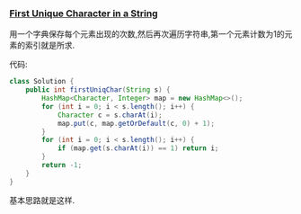 ### [First Unique Character in a String](https://leetcode.com/problems/first-unique-character-in-a-string/description/)


用一个字典保存每个元素出现的次数,然后再次遍历字符串,第一个元素计数为1的元素的索引就是所求.

代码:

```Java
class Solution {
    public int firstUniqChar(String s) {
        HashMap<Character, Integer> map = new HashMap<>();
        for (int i = 0; i < s.length(); i++) {
            Character c = s.charAt(i);
            map.put(c, map.getOrDefault(c, 0) + 1);
        }
        for (int i = 0; i < s.length(); i++) {
            if (map.get(s.charAt(i)) == 1) return i;
        }
        return -1;
    }
}
```

基本思路就是这样.